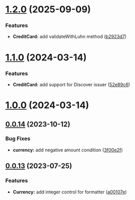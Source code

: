 

# [1.2.0](https://github.com/macellan/formatter/compare/v1.1.0...v1.2.0) (2025-09-09)


### Features

* **CreditCard:** add validateWithLuhn method ([b2923d7](https://github.com/macellan/formatter/commit/b2923d7471f5e64b09dfc9704fe329fe516070aa))

# [1.1.0](https://github.com/macellan/formatter/compare/v1.0.0...v1.1.0) (2024-03-14)


### Features

* **CreditCard:** add support for Discover issuer ([52e89c6](https://github.com/macellan/formatter/commit/52e89c627a66318b1090613a93e65b40d386d5ee))

# [1.0.0](https://github.com/macellan/formatter/compare/0.0.12...1.0.0) (2024-03-14)



## [0.0.14](https://github.com/macellan/formatter/compare/0.0.13...0.0.14) (2023-10-12)


### Bug Fixes

* **currency:** add negative amount condition ([3f00e2f](https://github.com/macellan/formatter/commit/3f00e2fda97606a80870cb06d2bfe579936bfbbc))



## [0.0.13](https://github.com/macellan/formatter/compare/0.0.12...0.0.13) (2023-07-25)


### Features

* **Currency:** add integer control for formatter ([a00107e](https://github.com/macellan/formatter/commit/a00107e7d081800d6e699dd5adcf61bb2ad93b79))
